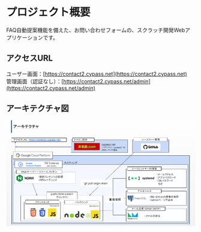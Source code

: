 # プロジェクト概要

FAQ自動提案機能を備えた、お問い合わせフォームの、スクラッチ開発Webアプリケーションです。

## アクセスURL

ユーザー画面：[https://contact2.cypass.net](https://contact2.cypass.net)  
管理画面（認証なし）：[https://contact2.cypass.net/admin](https://contact2.cypass.net/admin)

## アーキテクチャ図

![アーキテクチャ図](./assets/architecture.png)